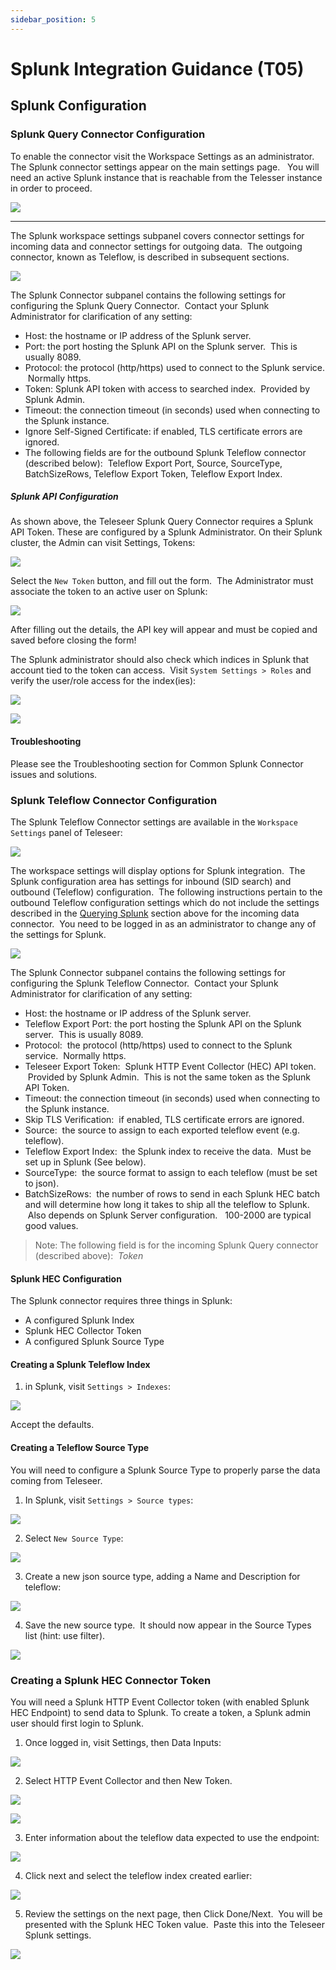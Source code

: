 ```yaml
---
sidebar_position: 5
---
```


# Splunk Integration Guidance (T05)

## Splunk Configuration

### Splunk Query Connector Configuration

To enable the connector visit the Workspace Settings as an administrator.   The Splunk connector settings appear on the main settings page.   You will need an active Splunk instance that is reachable from the Telesser instance in order to proceed.

![](images/image7.png)

* * *

The Splunk workspace settings subpanel covers connector settings for incoming data and connector settings for outgoing data.  The outgoing connector, known as Teleflow, is described in subsequent sections.

![](images/image65.png)

The Splunk Connector subpanel contains the following settings for configuring the Splunk Query Connector.  Contact your Splunk Administrator for clarification of any setting:

- Host: the hostname or IP address of the Splunk server.
- Port: the port hosting the Splunk API on the Splunk server.  This is usually 8089.
- Protocol: the protocol (http/https) used to connect to the Splunk service.  Normally https.
- Token: Splunk API token with access to searched index.  Provided by Splunk Admin.
- Timeout: the connection timeout (in seconds) used when connecting to the Splunk instance.
- Ignore Self-Signed Certificate: if enabled, TLS certificate errors are ignored.
- The following fields are for the outbound Splunk Teleflow connector (described below):  Teleflow Export Port, Source, SourceType, BatchSizeRows, Teleflow Export Token, Teleflow Export Index.

##### Splunk API Configuration

As shown above, the Teleseer Splunk Query Connector requires a Splunk API Token.  These are configured by a Splunk Administrator.  On their Splunk cluster, the Admin can visit Settings, Tokens:

![](images/image15.png)

Select the `New Token` button, and fill out the form.  The Administrator must associate the token to an active user on Splunk:

![](images/image89.png)

After filling out the details, the API key will appear and must be copied and saved before closing the form!

The Splunk administrator should also check which indices in Splunk that account tied to the token can access.  Visit `System Settings > Roles` and verify the user/role access for the index(ies):

![](images/image98.png)

![](images/image24.png)

#### Troubleshooting

Please see the Troubleshooting section for Common Splunk Connector issues and solutions.


### Splunk Teleflow Connector Configuration

The Splunk Teleflow Connector settings are available in the `Workspace Settings` panel of Teleseer:

![](images/image38.png)

The workspace settings will display options for Splunk integration.  The Splunk configuration area has settings for inbound (SID search) and outbound (Teleflow) configuration.  The following instructions pertain to the outbound Teleflow configuration settings which do not include the settings described in the [Querying Splunk](#h.ro78e0k3im4h) section above for the incoming data connector.  You need to be logged in as an administrator to change any of the settings for Splunk.

![](images/image74.png)

The Splunk Connector subpanel contains the following settings for configuring the Splunk Teleflow Connector.  Contact your Splunk Administrator for clarification of any setting:

- Host: the hostname or IP address of the Splunk server.
- Teleflow Export Port: the port hosting the Splunk API on the Splunk server.  This is usually 8089.
- Protocol:  the protocol (http/https) used to connect to the Splunk service.  Normally https.
- Teleseer Export Token:  Splunk HTTP Event Collector (HEC) API token.  Provided by Splunk Admin.  This is not the same token as the Splunk API Token.
- Timeout: the connection timeout (in seconds) used when connecting to the Splunk instance.
- Skip TLS Verification:  if enabled, TLS certificate errors are ignored.
- Source:  the source to assign to each exported teleflow event (e.g. teleflow).
- Teleflow Export Index:  the Splunk index to receive the data.  Must be set up in Splunk (See below).
- SourceType:  the source format to assign to each teleflow (must be set to json).
- BatchSizeRows:  the number of rows to send in each Splunk HEC batch and will determine how long it takes to ship all the teleflow to Splunk.  Also depends on Splunk Server configuration.   100-2000 are typical good values.

 > Note: The following field is for the incoming Splunk Query connector (described above):  *Token*

#### Splunk HEC Configuration

The Splunk connector requires three things in Splunk:

- A configured Splunk Index
- Splunk HEC Collector Token
- A configured Splunk Source Type

#### Creating a Splunk Teleflow Index

1.  in Splunk, visit `Settings > Indexes`:


![](images/image3.png)


Accept the defaults.



#### Creating a Teleflow Source Type

You will need to configure a Splunk Source Type to properly parse the data coming from Teleseer.

1. In Splunk, visit `Settings > Source types`:

![](images/image59.png)

2. Select `New Source Type`:

![](images/image30.png)

3. Create a new json source type, adding a Name and Description for teleflow:

![](images/image79.png)

4. Save the new source type.  It should now appear in the Source Types list (hint: use filter).

![](images/image63.png)

### Creating a Splunk HEC Connector Token

You will need a Splunk HTTP Event Collector token (with enabled Splunk HEC Endpoint) to send data to Splunk.  To create a token, a Splunk admin user should first login to Splunk.  
1. Once logged in, visit Settings, then Data Inputs:

![](images/image36.png)

2. Select HTTP Event Collector and then New Token.

![](images/image32.png)

![](images/image96.png)

3. Enter information about the teleflow data expected to use the endpoint:

![](images/image82.png)

4. Click next and select the teleflow index created earlier:

![](images/image20.png)

5. Review the settings on the next page, then Click Done/Next.  You will be presented with the Splunk HEC Token value.  Paste this into the Teleseer Splunk settings.

![](images/image22.png)


